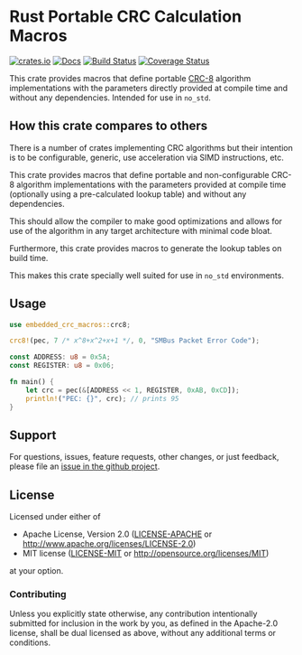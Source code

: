 # Rust Portable CRC Calculation Macros

[![crates.io](https://img.shields.io/crates/v/embedded-crc-macros.svg)](https://crates.io/crates/embedded-crc-macros)
[![Docs](https://docs.rs/embedded-crc-macros/badge.svg)](https://docs.rs/embedded-crc-macros)
[![Build Status](https://travis-ci.com/eldruin/embedded-crc-macros-rs.svg?branch=master)](https://travis-ci.com/eldruin/embedded-crc-macros-rs)
[![Coverage Status](https://coveralls.io/repos/github/eldruin/embedded-crc-macros-rs/badge.svg?branch=master)](https://coveralls.io/github/eldruin/embedded-crc-macros-rs?branch=master)

This crate provides macros that define portable [CRC-8][crc8] algorithm implementations
with the parameters directly provided at compile time and without any dependencies.
Intended for use in `no_std`.

## How this crate compares to others
There is a number of crates implementing CRC algorithms but their intention is to
be configurable, generic, use acceleration via SIMD instructions, etc.

This crate provides macros that define portable and non-configurable CRC-8 algorithm
implementations with the parameters provided at compile time (optionally using
a pre-calculated lookup table) and without any dependencies.

This should allow the compiler to make good optimizations and allows for use of the
algorithm in any target architecture with minimal code bloat.

Furthermore, this crate provides macros to generate the lookup tables on build time.

This makes this crate specially well suited for use in `no_std` environments.

## Usage

```rust
use embedded_crc_macros::crc8;

crc8!(pec, 7 /* x^8+x^2+x+1 */, 0, "SMBus Packet Error Code");

const ADDRESS: u8 = 0x5A;
const REGISTER: u8 = 0x06;

fn main() {
    let crc = pec(&[ADDRESS << 1, REGISTER, 0xAB, 0xCD]);
    println!("PEC: {}", crc); // prints 95
}
```

## Support

For questions, issues, feature requests, other changes, or just feedback, please file an
[issue in the github project](https://github.com/eldruin/embedded-crc-macros-rs/issues).

## License

Licensed under either of

 * Apache License, Version 2.0 ([LICENSE-APACHE](LICENSE-APACHE) or
   http://www.apache.org/licenses/LICENSE-2.0)
 * MIT license ([LICENSE-MIT](LICENSE-MIT) or
   http://opensource.org/licenses/MIT)

at your option.

### Contributing

Unless you explicitly state otherwise, any contribution intentionally submitted
for inclusion in the work by you, as defined in the Apache-2.0 license, shall
be dual licensed as above, without any additional terms or conditions.

[crc8]: https://en.wikipedia.org/wiki/CRC-8
